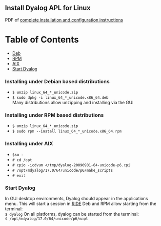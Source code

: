 ## Install Dyalog APL for Linux
PDF of [complete installation and configuration instructions](http://docs.dyalog.com/17.0/Dyalog%20for%20UNIX%20Installation%20and%20Configuration%20Guide.pdf)  

# Table of Contents
* [Deb](#installing-under-debian-based-distributions)
* [RPM](#installing-under-rpm-based-distributions)
* [AIX](#installing-under-aix)
* [Start Dyalog](#start-dyalog)

### Installing under Debian based distributions
* ```$ unzip linux_64_*_unicode.zip```
* ```$ sudo dpkg -i linux_64_*_unicode.x86_64.deb```  
Many distributions allow unzipping and installing via the GUI

### Installing under RPM based distributions
* ```$ unzip linux_64_*_unicode.zip```
* ```$ sudo rpm --install linux_64_*_unicode.x86_64.rpm```

### Installing under AIX
* ```$su -```
* ```# cd /opt```
* ```# cpio -icdvum </tmp/dyalog-20090901-64-unicode-p6.cpi```
* ```# /opt/mdyalog/17.0/64/unicode/p6/make_scripts```
* ```# exit```

### Start Dyalog  
In GUI desktop environments, Dyalog should appear in the applications menu.  This will start a session in [RIDE](https://github.com/Dyalog/ride)
Deb and RPM allow starting from the terminal:  
```$ dyalog```
On all platforms, dyalog can be started from the terminal:  
```$ /opt/mdyalog/17.0/64/unicode/p6/mapl```  

